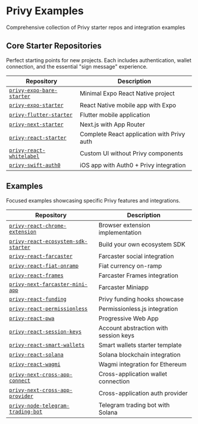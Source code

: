 # Privy Examples

Comprehensive collection of Privy starter repos and integration examples

## Core Starter Repositories

Perfect starting points for new projects. Each includes authentication, wallet connection, and the essential "sign message" experience.

| Repository                                             | Description                                |
| ------------------------------------------------------ | ------------------------------------------ |
| [`privy-expo-bare-starter`](./privy-expo-bare-starter) | Minimal Expo React Native project          |
| [`privy-expo-starter`](./privy-expo-starter)           | React Native mobile app with Expo          |
| [`privy-flutter-starter`](./privy-flutter-starter)     | Flutter mobile application                 |
| [`privy-next-starter`](./privy-next-starter)           | Next.js with App Router                    |
| [`privy-react-starter`](./privy-react-starter)         | Complete React application with Privy auth |
| [`privy-react-whitelabel`](./privy-react-whitelabel)   | Custom UI without Privy components         |
| [`privy-swift-auth0`](./privy-swift-auth0)             | iOS app with Auth0 + Privy integration     |

## Examples

Focused examples showcasing specific Privy features and integrations.

| Repository                                                                          | Description                           |
| ----------------------------------------------------------------------------------- | ------------------------------------- |
| [`privy-react-chrome-extension`](./examples/privy-react-chrome-extension)           | Browser extension implementation      |
| [`privy-react-ecosystem-sdk-starter`](./examples/privy-react-ecosystem-sdk-starter) | Build your own ecosystem SDK          |
| [`privy-react-farcaster`](./examples/privy-react-farcaster)                         | Farcaster social integration          |
| [`privy-react-fiat-onramp`](./examples/privy-react-fiat-onramp)                     | Fiat currency on-ramp                 |
| [`privy-react-frames`](./examples/privy-react-frames)                               | Farcaster Frames integration          |
| [`privy-next-farcaster-mini-app`](./examples/privy-next-farcaster-mini-app)         | Farcaster Miniapp                     |
| [`privy-react-funding`](./examples/privy-react-funding)                             | Privy funding hooks showcase          |
| [`privy-react-permissionless`](./examples/privy-react-permissionless)               | Permissionless.js integration         |
| [`privy-react-pwa`](./examples/privy-react-pwa)                                     | Progressive Web App                   |
| [`privy-react-session-keys`](./examples/privy-react-session-keys)                   | Account abstraction with session keys |
| [`privy-react-smart-wallets`](./examples/privy-react-smart-wallets)                 | Smart wallets starter template        |
| [`privy-react-solana`](./examples/privy-react-solana)                               | Solana blockchain integration         |
| [`privy-react-wagmi`](./examples/privy-react-wagmi)                                 | Wagmi integration for Ethereum        |
| [`privy-next-cross-app-connect`](./examples/privy-next-cross-app-connect)           | Cross-application wallet connection   |
| [`privy-next-cross-app-provider`](./examples/privy-next-cross-app-provider)         | Cross-application auth provider       |
| [`privy-node-telegram-trading-bot`](./examples/privy-node-telegram-trading-bot)     | Telegram trading bot with Solana      |
